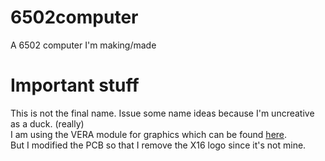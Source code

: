 # 6502computer
A 6502 computer I'm making/made

# Important stuff
This is not the final name. Issue some name ideas because I'm uncreative as a duck. (really)\
I am using the VERA module for graphics which can be found [here](https://github.com/fvdhoef/vera-module/tree/rev4).\
But I modified the PCB so that I remove the X16 logo since it's not mine.
